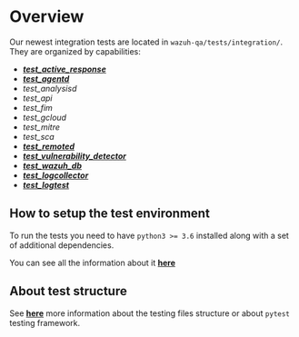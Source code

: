 
# Overview

Our newest integration tests are located in `wazuh-qa/tests/integration/`. They are organized by capabilities:

- **[_test_active_response_](test_active_response/#test-active-response)**
- **[_test_agentd_](test_agentd/#test-active-response)**
- _test_analysisd_
- _test_api_
- _test_fim_
- _test_gcloud_
- _test_mitre_
- _test_sca_
- **[_test_remoted_](test_remoted#test_remoted)**
- **[_test_vulnerability_detector_](test_vulnerability_detector#tests-vulnerability-detector)**
- **[_test_wazuh_db_](test_wazuh_db#test_wazuh_db)**
- **[_test_logcollector_](test_logcollector#test_logcollector)**
- **[_test_logtest_](test_logtest/index.md#test_logtest)**

## How to setup the test environment

To run the tests you need to have `python3 >= 3.6` installed along with a set of additional dependencies.

You can see all the information about it **[here](setting_up_test_environment.md#setting-up-a-test-environment)**

## About test structure

See **[here](help.md#integration-tests-structure)** more information about the testing files structure or about `pytest`
testing framework.
